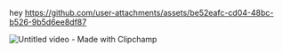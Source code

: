hey
https://github.com/user-attachments/assets/be52eafc-cd04-48bc-b526-9b5d6ee8df87



![Untitled video - Made with Clipchamp](https://github.com/user-attachments/assets/d2e65c33-07eb-439f-9bcc-4dade181fe1f.gif)
